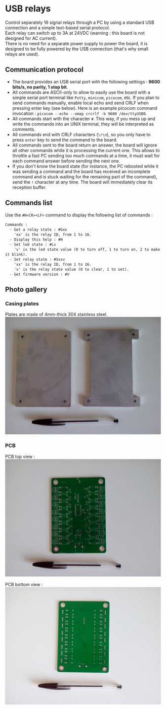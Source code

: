 # USB relays

Control separately 16 signal relays through a PC by using a standard USB connection and a simple text-based serial protocol.  
Each relay can switch up to 3A at 24VDC (warning : this board is not designed for AC current).  
There is no need for a separate power supply to power the board, it is designed to be fully powered by the USB connection (that's why small relays are used).

## Communication protocol

* The board provides an USB serial port with the following settings : **9600 bits/s, no parity, 1 stop bit**.
* All commands are ASCII-only to allow to easily use the board with a simple serial port terminal like `Putty`, `minicom`, `picocom`, etc. If you plan to send commands manually, enable local echo and send CRLF when pressing enter key (see below). Here is an example picocom command invocation : `picocom --echo --omap crcrlf -b 9600 /dev/ttyUSB0`.
* All commands start with the character `#`. This way, if you mess up and write the commands into an UNIX terminal, they will be interpreted as comments.
* All commands end with CRLF characters (`\r\n`), so you only have to press `enter` key to send the command to the board.
* All commands sent to the board return an answer, the board will ignore all other commands while it is processing the current one. This allows to throttle a fast PC sending too much commands at a time, it must wait for each command answer before sending the next one.
* If you don't know the board state (for instance, the PC rebooted while it was sending a command and the board has received an incomplete command and is stuck waiting for the remaining part of the command), send the `!` character at any time. The board will immediately clear its reception buffer.

## Commands list

Use the `#H<CR><LF>` command to display the following list of commands :
```
Commands :
  - Get a relay state : #Gxx
    'xx' is the relay ID, from 1 to 16.
  - Display this help : #H
  - Set led state : #Lv
    'v' is the led state value (0 to turn off, 1 to turn on, 2 to make it blink).
  - Set relay state : #Sxxv
    'xx' is the relay ID, from 1 to 16.
    'v' is the relay state value (0 to clear, 1 to set).
  - Get firmware version : #V
```

## Photo gallery

### Casing plates

Plates are made of 4mm-thick 304 stainless steel.
![Casing plates](Resources/Pictures/Casing_Plates.jpg)

### PCB

PCB top view :
![PCB top view](Resources/Pictures/PCB_Top_View.jpg)

PCB bottom view :
![PCB bottom view](Resources/Pictures/PCB_Bottom_View.jpg)

